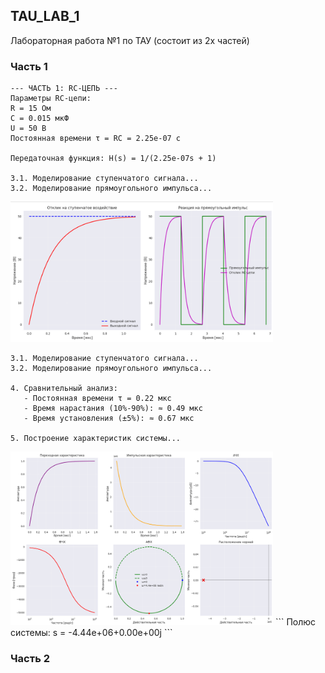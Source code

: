 ## TAU_LAB_1
 Лабораторная работа №1 по ТАУ (состоит из 2х частей)
### Часть 1
```
--- ЧАСТЬ 1: RC-ЦЕПЬ ---
Параметры RC-цепи:
R = 15 Ом
C = 0.015 мкФ
U = 50 В
Постоянная времени τ = RC = 2.25e-07 с

Передаточная функция: H(s) = 1/(2.25e-07s + 1)

3.1. Моделирование ступенчатого сигнала...
3.2. Моделирование прямоугольного импульса...
```
<img src="/image/image1.png" width="420"/>

```
3.1. Моделирование ступенчатого сигнала...
3.2. Моделирование прямоугольного импульса...

4. Сравнительный анализ:
   - Постоянная времени τ = 0.22 мкс
   - Время нарастания (10%-90%): ≈ 0.49 мкс
   - Время установления (±5%): ≈ 0.67 мкс

5. Построение характеристик системы...
```
<img src="/image/image2.png" width="420"/>
```
Полюс системы: s = -4.44e+06+0.00e+00j
```

### Часть 2